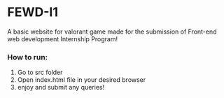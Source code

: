 # FEWD-I1

A basic website for valorant game made for the submission of Front-end web development Internship Program!

### How to run:

1. Go to src folder
2. Open index.html file in your desired browser
3. enjoy and submit any queries!
